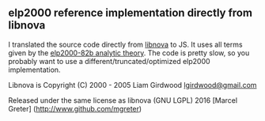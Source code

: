 ## elp2000 reference implementation directly from libnova

I translated the source code directly from [libnova][1] to JS. It uses all terms
given by the [elp2000-82b analytic theory][2]. The code is pretty slow, so you
probably want to use a different/truncated/optimized elp2000 implementation.

Libnova is Copyright (C) 2000 - 2005 Liam Girdwood <lgirdwood@gmail.com>

Released under the same license as libnova (GNU LGPL)
2016 [Marcel Greter] (http://www.github.com/mgreter)

[1]: http://libnova.sourceforge.net/group__lunar.html
[2]: http://cdsarc.u-strasbg.fr/viz-bin/Cat?cat=VI%2F79